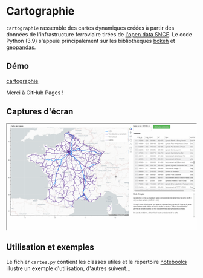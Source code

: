 # Cartographie

`cartographie` rassemble des cartes dynamiques créées à partir des données de l'infrastructure ferroviaire tirées de [l'open data SNCF](https://data.sncf.com/). Le code Python (3.9) s'appuie principalement sur les bibliothèques [bokeh](https://bokeh.org/) et [geopandas](https://geopandas.org/).

## Démo

[cartographie](https://efbulle.github.io/cartographie/)

Merci à GitHub Pages !

## Captures d'écran

![capture](démo.gif)

## Utilisation et exemples

Le fichier `cartes.py` contient les classes utiles et le répertoire [notebooks](notebooks) illustre un exemple d'utilisation, d'autres suivent...




